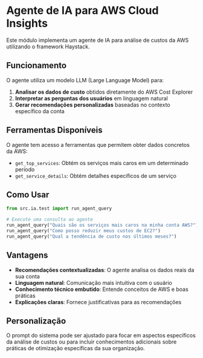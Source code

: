# Agente de IA para AWS Cloud Insights

Este módulo implementa um agente de IA para análise de custos da AWS utilizando o framework Haystack.

## Funcionamento

O agente utiliza um modelo LLM (Large Language Model) para:

1. **Analisar os dados de custo** obtidos diretamente do AWS Cost Explorer
2. **Interpretar as perguntas dos usuários** em linguagem natural
3. **Gerar recomendações personalizadas** baseadas no contexto específico da conta

## Ferramentas Disponíveis

O agente tem acesso a ferramentas que permitem obter dados concretos da AWS:

- `get_top_services`: Obtém os serviços mais caros em um determinado período
- `get_service_details`: Obtém detalhes específicos de um serviço

## Como Usar

```python
from src.ia.test import run_agent_query

# Execute uma consulta ao agente
run_agent_query("Quais são os serviços mais caros na minha conta AWS?")
run_agent_query("Como posso reduzir meus custos de EC2?")
run_agent_query("Qual a tendência de custo nos últimos meses?")
```

## Vantagens

- **Recomendações contextualizadas**: O agente analisa os dados reais da sua conta
- **Linguagem natural**: Comunicação mais intuitiva com o usuário
- **Conhecimento técnico embutido**: Entende conceitos de AWS e boas práticas
- **Explicações claras**: Fornece justificativas para as recomendações

## Personalização

O prompt do sistema pode ser ajustado para focar em aspectos específicos da análise de custos ou para incluir conhecimentos adicionais sobre práticas de otimização específicas da sua organização. 